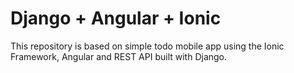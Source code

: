 # Django + Angular + Ionic

This repository is based on simple todo mobile app using the Ionic Framework, Angular and REST API built with Django.
